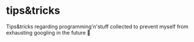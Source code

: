 # tips&tricks
Tips&amp;tricks regarding programming'n'stuff collected to prevent myself from exhausting googling in the future 🚀
